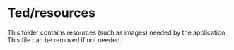 # Ted/resources

This folder contains resources (such as images) needed by the application. This file can
be removed if not needed.
